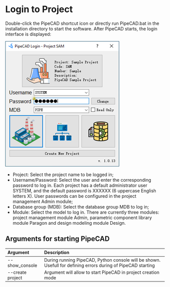 # Login to Project
Double-click the PipeCAD shortcut icon or directly run PipeCAD.bat in the installation directory to start the software. After PipeCAD starts, the login interface is displayed: 

![Login form](../../images/installation_login_form.png)

* Project: Select the project name to be logged in;
* Username/Password: Select the user and enter the corresponding password to log in. Each project has a default administrator user SYSTEM, and the default password is XXXXXX (6 uppercase English letters X). User passwords can be configured in the project management Admin module;
* Database group (MDB): Select the database group MDB to log in;
* Module: Select the model to log in. There are currently three modules: project management module Admin, parametric component library module Paragon and design modeling module Design.

## Arguments for starting PipeCAD

|Argument|Description|
|:---|:---|
|--show_console|During running PipeCAD, Python console will be shown. Usefull for defining errors during of PipeCAD starting|
|--create project|Argument will allow to start PipeCAD in project creation mode|
 